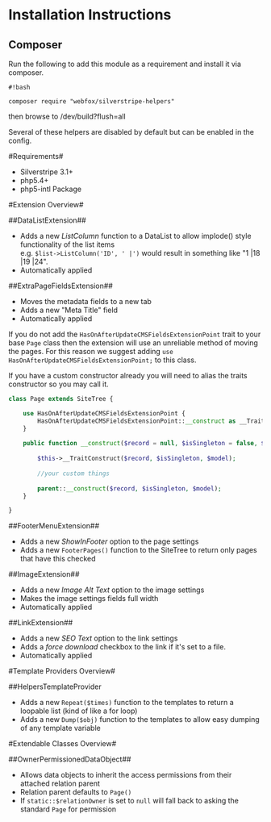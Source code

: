 # Installation Instructions #
## Composer ##
Run the following to add this module as a requirement and install it via composer.

```
#!bash

composer require "webfox/silverstripe-helpers"
```
then browse to /dev/build?flush=all

Several of these helpers are disabled by default but can be enabled in the config.


#Requirements#
* Silverstripe 3.1+
* php5.4+
* php5-intl Package 

#Extension Overview#

##DataListExtension##
 - Adds a new *ListColumn* function to a DataList to allow implode() style functionality of the list items  
   e.g. `$list->ListColumn('ID', ' |')` would result in something like "1 |18 |19 |24".
 - Automatically applied

##ExtraPageFieldsExtension##
 - Moves the metadata fields to a new tab
 - Adds a new "Meta Title" field
 - Automatically applied
 
If you do not add the `HasOnAfterUpdateCMSFieldsExtensionPoint` trait to your base `Page` class then the extension will use an unreliable method of moving the pages. For this reason we suggest adding `use HasOnAfterUpdateCMSFieldsExtensionPoint;` to this class.

If you have a custom constructor already you will need to alias the traits constructor so you may call it.

```php
class Page extends SiteTree {

    use HasOnAfterUpdateCMSFieldsExtensionPoint {
        HasOnAfterUpdateCMSFieldsExtensionPoint::__construct as __TraitConstruct;
    }
    
    public function __construct($record = null, $isSingleton = false, $model = null){
        
        $this->__TraitConstruct($record, $isSingleton, $model);
        
        //your custom things
        
        parent::__construct($record, $isSingleton, $model);
    }

}
````
 
##FooterMenuExtension##
 - Adds a new *ShowInFooter* option to the page settings
 - Adds a new `FooterPages()` function to the SiteTree to return only pages that have this checked

##ImageExtension##
 - Adds a new *Image Alt Text* option to the image settings
 - Makes the image settings fields full width
 - Automatically applied
 
##LinkExtension##
 - Adds a new *SEO Text* option to the link settings
 - Adds a *force download* checkbox to the link if it's set to a file.
 - Automatically applied

#Template Providers Overview#

##HelpersTemplateProvider
 - Adds a new `Repeat($times)` function to the templates to return a loopable list (kind of like a for loop)
 - Adds a new `Dump($obj)` function to the templates to allow easy dumping of any template variable
 
#Extendable Classes Overview#
 
##OwnerPermissionedDataObject##
 - Allows data objects to inherit the access permissions from their attached relation parent
 - Relation parent defaults to `Page()`
 - If `static::$relationOwner` is set to `null` will fall back to asking the standard `Page` for permission

